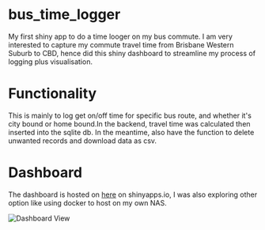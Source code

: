 # bus_time_logger
My first shiny app to do a time looger on my bus commute. I am very interested to capture my commute travel time from Brisbane Western Suburb to CBD, hence did this shiny dashboard to streamline my process of logging plus visualisation.

# Functionality
This is mainly to log get on/off time for specific bus route, and whether it's city bound or home bound.In the backend, travel time was calculated then inserted into the sqlite db. In the meantime, also have the function to delete unwanted records and download data as csv.

# Dashboard
The dashboard is hosted on [here](https://wilsonyung.shinyapps.io/bus_time_logger/) on shinyapps.io, I was also exploring other option like using docker to host on my own NAS.

![Dashboard View](images/dashboard_view.tiff)

